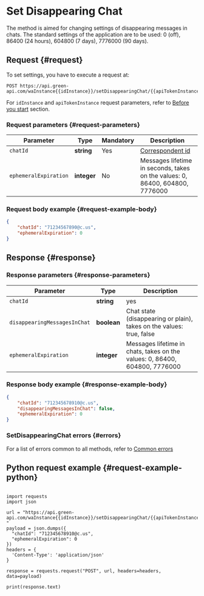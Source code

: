 # Set Disappearing Chat


The method is aimed for changing settings of disappearing messages in chats. The standard settings of the application are to be used: 0 (off), 86400 (24 hours), 604800 (7 days), 7776000 (90 days).

## Request {#request}

To set settings, you have to execute a request at:

```
POST https://api.green-api.com/waInstance{{idInstance}}/setDisappearingChat/{{apiTokenInstance}}
```

For `idInstance` and `apiTokenInstance` request parameters, refer to [Before you start](../../before-start.md#parameters) section.

### Request parameters {#request-parameters}

Parameter | Type | Mandatory | Description
----- | ----- | ----- | -----
`chatId` | **string** | Yes | [Correspondent id](../chat-id.md)
`ephemeralExpiration` | **integer** | No | Messages lifetime in seconds, takes on the values: 0, 86400, 604800, 7776000

### Request body example {#request-example-body}

```json
{
    "chatId": "71234567890@c.us",
    "ephemeralExpiration": 0
}
```

## Response {#response}

### Response parameters {#response-parameters}

Parameter | Type |  Description
----- | ----- | ----- 
`chatId` | **string** | yes | [Correspondent id](../chat-id.md)
`disappearingMessagesInChat` | **boolean** | Chat state (disappearing or plain), takes on the values: true, false
`ephemeralExpiration` | **integer** | Messages lifetime in chats, takes on the values: 0, 86400, 604800, 7776000

### Response body example {#response-example-body}


```json
{
    "chatId": "712345678910@c.us",
    "disappearingMessagesInChat": false,
    "ephemeralExpiration": 0
}
```

### SetDisappearingChat errors {#errors}

For a list of errors common to all methods, refer to [Common errors](../common-errors.md)

## Python request example  {#request-example-python}

```

import requests
import json

url = "https://api.green-api.com/waInstance{{idInstance}}/setDisappearingChat/{{apiTokenInstance}}
"
payload = json.dumps({
  "chatId": "712345678910@c.us",
  "ephemeralExpiration": 0
})
headers = {
  'Content-Type': 'application/json'
}

response = requests.request("POST", url, headers=headers, data=payload)

print(response.text)


```

